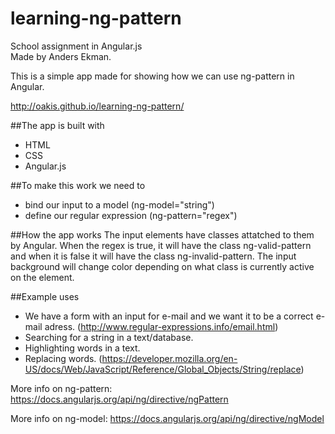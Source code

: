 # learning-ng-pattern
School assignment in Angular.js  
Made by Anders Ekman.

This is a simple app made for showing how we can use ng-pattern in Angular.

http://oakis.github.io/learning-ng-pattern/

##The app is built with
* HTML
* CSS
* Angular.js

##To make this work we need to
* bind our input to a model (ng-model="string")
* define our regular expression (ng-pattern="regex")

##How the app works
The input elements have classes attatched to them by Angular.
When the regex is true, it will have the class ng-valid-pattern and when it is false it will have the class ng-invalid-pattern.
The input background will change color depending on what class is currently active on the element.

##Example uses
* We have a form with an input for e-mail and we want it to be a correct e-mail adress. (http://www.regular-expressions.info/email.html)
* Searching for a string in a text/database.
* Highlighting words in a text.
* Replacing words. (https://developer.mozilla.org/en-US/docs/Web/JavaScript/Reference/Global_Objects/String/replace)

More info on ng-pattern:
https://docs.angularjs.org/api/ng/directive/ngPattern

More info on ng-model:
https://docs.angularjs.org/api/ng/directive/ngModel
